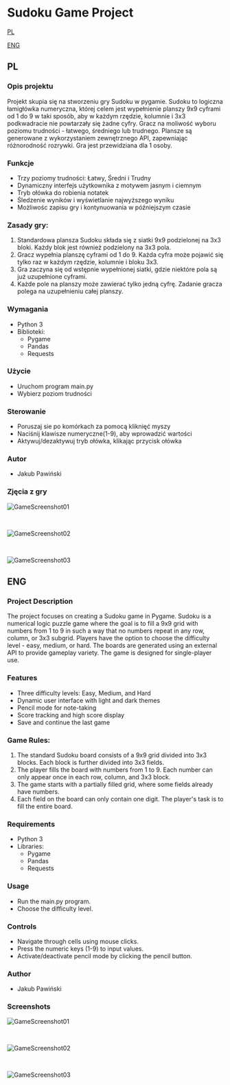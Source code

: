# Sudoku Game Project

[PL](#pl)

[ENG](#eng)

## PL
   ### Opis projektu
   Projekt skupia się na stworzeniu gry Sudoku w pygamie. Sudoku to logiczna łamigłówka numeryczna, której celem jest wypełnienie planszy 9x9 cyframi od 1 do 9 w taki sposób, aby w każdym rzędzie, kolumnie i 3x3 podkwadracie nie powtarzały się żadne cyfry.
   Gracz na moliwość wyboru poziomu trudności - łatwego, średniego lub trudnego. Plansze są generowane z wykorzystaniem zewnętrznego API, zapewniając różnorodność rozrywki. Gra jest przewidziana dla 1 osoby.
   
   ### Funkcje
   - Trzy poziomy trudności: Łatwy, Średni i Trudny
   - Dynamiczny interfejs użytkownika z motywem jasnym i ciemnym
   - Tryb ołówka do robienia notatek
   - Śledzenie wyników i wyświetlanie najwyższego wyniku
   - Możliwośc zapisu gry i kontynuowania w późniejszym czasie
   
   ### Zasady gry:
   
   1. Standardowa plansza Sudoku składa się z siatki 9x9 podzielonej na 3x3 bloki. Każdy blok jest również podzielony na 3x3 pola.
   2. Gracz wypełnia planszę cyframi od 1 do 9. Każda cyfra może pojawić się tylko raz w każdym rzędzie, kolumnie i bloku 3x3.
   3. Gra zaczyna się od wstępnie wypełnionej siatki, gdzie niektóre pola są już uzupełnione cyframi.
   4. Każde pole na planszy może zawierać tylko jedną cyfrę. Zadanie gracza polega na uzupełnieniu całej planszy.

   ### Wymagania
   - Python 3
   - Biblioteki:
      - Pygame
      - Pandas
      - Requests

   ### Użycie
   - Uruchom program main.py
   - Wybierz poziom trudności

   ### Sterowanie
   - Poruszaj sie po komórkach za pomocą kliknięć myszy
   - Naciśnij klawisze numeryczne(1-9), aby wprowadzić wartości
   - Aktywuj/dezaktywuj tryb ołówka, klikając przycisk ołówka

   ### Autor
   - Jakub Pawiński

   ### Zjęcia z gry
   ![GameScreenshot01](img/MainMenuTemplate.png)
   
   <br>

   ![GameScreenshot02](img/GameScreenshot01.png)

   <br>

   ![GameScreenshot03](img/GameScreenshot02.png)


## ENG

   ### Project Description

   The project focuses on creating a Sudoku game in Pygame. Sudoku is a numerical logic puzzle game where the goal is to fill a 9x9 grid with numbers from 1 to 9 in such a way that no numbers repeat in any row, column, or 3x3 subgrid. Players have the option to choose the difficulty level - easy, medium, or hard. The boards are generated using an external API to provide gameplay variety. The game is designed for single-player use.

   ### Features
   - Three difficulty levels: Easy, Medium, and Hard
   - Dynamic user interface with light and dark themes
   - Pencil mode for note-taking
   - Score tracking and high score display
   - Save and continue the last game

   ### Game Rules:
   1. The standard Sudoku board consists of a 9x9 grid divided into 3x3 blocks. Each block is further divided into 3x3 fields.
   2. The player fills the board with numbers from 1 to 9. Each number can only appear once in each row, column, and 3x3 block.
   3. The game starts with a partially filled grid, where some fields already have numbers.
   4. Each field on the board can only contain one digit. The player's task is to fill the entire board.

   ### Requirements

   - Python 3
   - Libraries:
      - Pygame
      - Pandas
      - Requests

   ### Usage
   - Run the main.py program.
   - Choose the difficulty level.

   ### Controls
   - Navigate through cells using mouse clicks.
   - Press the numeric keys (1-9) to input values.
   - Activate/deactivate pencil mode by clicking the pencil button.

   ### Author
   - Jakub Pawiński

   ### Screenshots

   ![GameScreenshot01](img/MainMenuTemplate.png)
   
   <br>

   ![GameScreenshot02](img/GameScreenshot01.png)

   <br>

   ![GameScreenshot03](img/GameScreenshot02.png)
